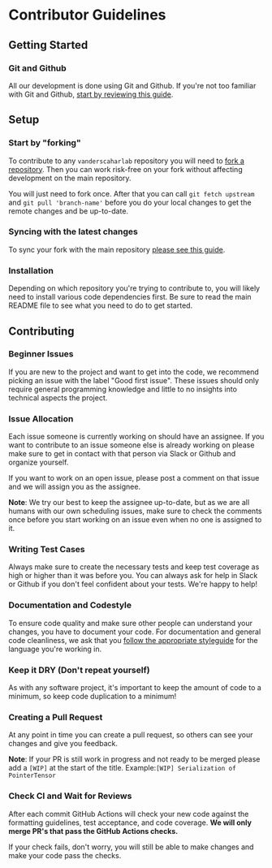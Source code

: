 # Contributor Guidelines

## Getting Started

### Git and Github

All our development is done using Git and Github. If you're not too familiar with Git and Github, [start by reviewing this guide](https://guides.github.com/activities/hello-world).

## Setup

### Start by "forking"

To contribute to any `vanderscaharlab` repository you will need to [fork a repository](https://guides.github.com/activities/forking/). Then you can work risk-free on your fork without affecting development on the main repository.

You will just need to fork once. After that you can call `git fetch upstream` and `git pull 'branch-name'` before you do your local changes to get the remote changes and be up-to-date.

### Syncing with the latest changes

To sync your fork with the main repository [please see this guide](https://help.github.com/articles/syncing-a-fork/).

### Installation

Depending on which repository you're trying to contribute to, you will likely need to install various code dependencies first. Be sure to read the main README file to see what you need to do to get started.

## Contributing

### Beginner Issues

If you are new to the project and want to get into the code, we recommend picking an issue with the label "Good first issue". These issues should only require general programming knowledge and little to no insights into technical aspects the project.

### Issue Allocation

Each issue someone is currently working on should have an assignee. If you want to contribute to an issue someone else is already working on please make sure to get in contact with that person via Slack or Github and organize yourself.

If you want to work on an open issue, please post a comment on that issue and we will assign you as the assignee.

**Note**: We try our best to keep the assignee up-to-date, but as we are all humans with our own scheduling issues, make sure to check the comments once before you start working on an issue even when no one is assigned to it.

### Writing Test Cases

Always make sure to create the necessary tests and keep test coverage as high or higher than it was before you. You can always ask for help in Slack or Github if you don't feel confident about your tests. We're happy to help!

### Documentation and Codestyle

To ensure code quality and make sure other people can understand your changes, you have to document your code. For documentation and general code cleanliness, we ask that you [follow the appropriate styleguide](https://github.com/vanderschaarlab/.github/blob/master/STYLEGUIDE.md) for the language you're working in.

### Keep it DRY (Don't repeat yourself)

As with any software project, it's important to keep the amount of code to a minimum, so keep code duplication to a minimum!

### Creating a Pull Request

At any point in time you can create a pull request, so others can see your changes and give you feedback.

**Note**: If your PR is still work in progress and not ready to be merged please add a `[WIP]` at the start of the title.
Example:`[WIP] Serialization of PointerTensor`

### Check CI and Wait for Reviews

After each commit GitHub Actions will check your new code against the formatting guidelines, test acceptance, and code coverage. **We will only merge PR's that pass the GitHub Actions checks.**

If your check fails, don't worry, you will still be able to make changes and make your code pass the checks.
